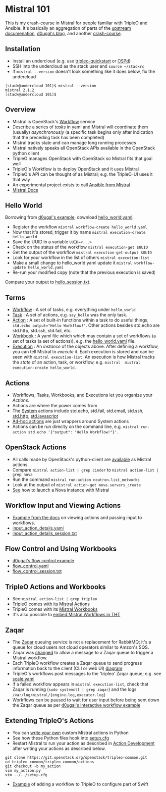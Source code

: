 Mistral 101
===========

This is my crash-course in Mistral for people familiar with
TripleO and Ansible. It's basically an aggregation of parts of the
[upstream documenation](http://docs.openstack.org/developer/mistral/), 
[d0ugal's blog](http://www.dougalmatthews.com/), and another 
[crash-course](https://etherpad.openstack.org/p/tripleo-mistral-crash-course-december-2016).

Installation
------------
- Install an undercloud (e.g. use [tripleo-quickstart](http://docs.openstack.org/developer/tripleo-quickstart) or [OSPd](https://access.redhat.com/documentation/en/red-hat-openstack-platform/10/paged/director-installation-and-usage))
- SSH into the undercloud as the stack user and `source ~/stackrc`
- If `mistral --version` doesn't look something like it does below, fix the undercloud

```
[stack@undercloud 101]$ mistral --version
mistral 2.1.2
[stack@undercloud 101]$ 
```

Overview
--------
- Mistral is OpenStack's [Workflow](https://en.wikipedia.org/wiki/Workflow) service
- Describe a series of _tasks_ in yaml and Mistral will coordinate them (usually) _asynchronously_ (a specific task begins only after indication that the preceding task has been completed)
- Mistral tracks state and can manage long running processes
- Mistral natively speaks all OpenStack APIs available in the OpenStack python client
- TripleO manages OpenStack with OpenStack so Mistral fits that goal well
- TripleO's Workflow is to deploy OpenStack and it uses Mistral
- TripleO's API can be thought of as Mistral; e.g. the TripleO-UI uses it that way
- An experimental project exists to call [Ansible from Mistral](https://github.com/d0ugal/mistral-ansible-actions)
- [Mistral Docs](http://docs.openstack.org/developer/mistral/overview.html) 

Hello World
-----------
Borrowing from [d0ugal's example](http://www.dougalmatthews.com/2016/Nov/18/mistral-workflow-engine),
download [hello_world.yaml](https://github.com/fultonj/mistral/blob/master/101/hello_world.yaml).

- Register the workflow `mistral workflow-create hello_world.yaml`
- Now that it's stored, trigger it by name `mistral execution-create hello_world`
- Save the UUID in a variable `UUID=<...>`
- Check on the status of the workflow `mistral execution-get $UUID`
- Get the output of the workflow `mistral execution-get-output $UUID`
- Look for your workflow in the list of others `mistral execution-list`
- Make a small change to hello_world.yaml update it `mistral workflow-update hello_world.yaml`
- Re-run your modified copy (note that the previous execution is saved)

Compare your output to [hello_session.txt](https://github.com/fultonj/mistral/blob/master/101/hello_session.txt).

Terms
-----
- [Workflow](http://docs.openstack.org/developer/mistral/dsl/dsl_v2.html#workflows) 
  : A set of tasks, e.g. everything under `hello_world`
- [Task](http://docs.openstack.org/developer/mistral/dsl/dsl_v2.html#tasks) 
  : A set of actions, e.g. `say_hello` was the only task. 
- [Action](http://docs.openstack.org/developer/mistral/dsl/dsl_v2.html#actions)
  : A set of built-in functions within a task to do useful things,
  `std.echo output="Hello Workflow!"`. Other actions besides std.echo are std.http, std.ssh, std.fail, etc. 
- [Workbook](http://docs.openstack.org/developer/mistral/dsl/dsl_v2.html#workbooks) 
  : A yaml file which which may contain a set of workflows (a set of
  tasks (a set of actions)), e.g. the [hello_world.yaml](https://github.com/fultonj/mistral/blob/master/101/hello_world.yaml) file. 
- [Execution](http://docs.openstack.org/developer/mistral/terminology/executions.html) 
  : An _instance_ of the objects above. After defining a workflow, you
  can tell Mistral to _execute_ it. Each execution is stored and can
  be seen with `mistral execution-list`. An execution is how Mistral
  tracks the _state_ of an action, task, or workflow, e.g. `mistral 
  mistral execution-create hello_world`. 

Actions
-------
- Workflows, Tasks, Workbooks, and Executions let you organize your _Actions_. 
- Actions are where the power comes from
- The [System](http://docs.openstack.org/developer/mistral/dsl/dsl_v2.html#system-actions) actions include std.echo, std.fail, std.email, std.ssh, [std.http](http://docs.openstack.org/developer/mistral/dsl/dsl_v2.html#std-http), [std.javascript](http://docs.openstack.org/developer/mistral/dsl/dsl_v2.html#std-javascript)
- [Ad-hoc actions](http://docs.openstack.org/developer/mistral/dsl/dsl_v2.html#ad-hoc-actions) are just wrappers around System actions
- Actions can be run direclty on the command line, e.g. `mistral run-action std.echo '{"output": "Hello Workflow!"}'`.

OpenStack Actions
-----------------
- All calls made by OpenStack's python-client are [available](https://github.com/openstack/mistral/blob/master/mistral/actions/openstack/mapping.json) as Mistral actions. 
- Compare `mistral action-list | grep cinder` to `mistral action-list | grep nova`
- Run the command `mistral run-action neutron.list_networks`
- Look at the output of `mistral action-get nova.servers_create`
- [See](http://docs.openstack.org/developer/mistral/dsl/dsl_v2.html#yaml-example) how to launch a Nova instance with Mistral 

Workflow Input and Viewing Actions
----------------------------------
- [Example from the docs](http://docs.openstack.org/developer/mistral/quickstart.html#write-a-workflow) on viewing actions and passing input to workflows.
- [input_action_details.yaml](https://github.com/fultonj/mistral/blob/master/101/input_action_details.yaml) 
- [input_action_details_session.txt](https://github.com/fultonj/mistral/blob/master/101/input_action_details_session.txt)


Flow Control and Using Workbooks
--------------------------------
- [d0ugal's flow control example](http://www.dougalmatthews.com/2017/Jan/09/mistral-flow-control)
- [flow_control.yaml](https://github.com/fultonj/mistral/blob/master/101/flow_control.yaml) 
- [flow_control_session.txt](https://github.com/fultonj/mistral/blob/master/101/flow_control_session.txt)


TripleO Actions and Workbooks
-----------------------------
- See `mistral action-list | grep tripleo`
- TripleO comes with its [Mistral Actions](https://github.com/openstack/tripleo-common/tree/master/tripleo_common/actions) 
- TripleO comes with its [Mistral Workbooks](https://github.com/openstack/tripleo-common/tree/master/workbooks)
- It's also possible to [embed Mistral Workflows in THT](https://review.openstack.org/#/c/404499/6/extraconfig/tasks/tendrl-workflow.yaml)

Zaqar
-----
- The [Zaqar](https://wiki.openstack.org/wiki/Zaqar#Zaqar) queuing service is not a replacement for RabbitMQ; it's a queue for cloud users not cloud operators similar to Amzon's SQS. 
- Zaqar was [changed](https://specs.openstack.org/openstack/zaqar-specs/specs/newton/mistral-notifications.html) to allow a message to a Zaqar queue to trigger a Mistral workflow.
- Each TripleO workflow creates a Zaqar queue to send progress
  information back to the client (CLI or web UI) [diagram](https://github.com/fultonj/mistral/blob/master/101/shardys_mistral_tripleo_slide.png)
- TripleO's workflows post messages to the 'tripleo' Zaqar queue; e.g. see [scale.yaml](https://github.com/openstack/tripleo-common/blob/156d2c/workbooks/scale.yaml#L31)
- If a failed workflow appears in `mistral execution-list`, check that Zaqar is running (`sudo systemctl | grep zaqar`) and the logs `/var/log/mistral/{engine.log,executor.log}`
- Workflows can be paused to wait for user input before being sent down the Zaqar queue as per [d0ugal's interactive workflow example](http://www.dougalmatthews.com/2017/Jan/31/interactive-mistral-workflows-over-zaqar)

Extending TripleO's Actions
---------------------------
- You can [write your own](http://docs.openstack.org/developer/mistral/developer/creating_custom_action.html) custom Mistral actions in Python
- See how these Python files hook into [setup.cfg](https://github.com/openstack/tripleo-common/blob/master/setup.cfg#62)
- Restart Mistral to run your action as described in [Action Development](https://github.com/openstack/tripleo-common#action-development) after writing your actions as described below.
```
git clone https://git.openstack.org/openstack/tripleo-common.git
cd tripleo-common/tripleo_common/actions
git checkout -b my_action
vim my_action.py
vim ../../setup.cfg
```
- [Example](https://review.openstack.org/#/c/413229) of adding a workflow to TripleO to configure part of Swift

